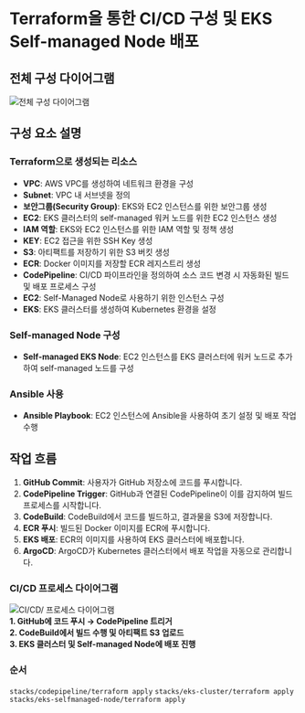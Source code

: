 # Terraform을 통한 CI/CD 구성 및 EKS Self-managed Node 배포

## 전체 구성 다이어그램

![전체 구성 다이어그램](https://github.com/user-attachments/assets/83bcab22-3022-4b04-a260-fead906c70e9)

## 구성 요소 설명

### Terraform으로 생성되는 리소스
- **VPC**: AWS VPC를 생성하여 네트워크 환경을 구성
- **Subnet**: VPC 내 서브넷을 정의
- **보안그룹(Security Group)**: EKS와 EC2 인스턴스를 위한 보안그룹 생성
- **EC2**: EKS 클러스터의 self-managed 워커 노드를 위한 EC2 인스턴스 생성
- **IAM 역할**: EKS와 EC2 인스턴스를 위한 IAM 역할 및 정책 생성
- **KEY**: EC2 접근을 위한 SSH Key 생성
- **S3**: 아티팩트를 저장하기 위한 S3 버킷 생성
- **ECR**: Docker 이미지를 저장할 ECR 레지스트리 생성
- **CodePipeline**: CI/CD 파이프라인을 정의하여 소스 코드 변경 시 자동화된 빌드 및 배포 프로세스 구성
- **EC2**: Self-Managed Node로 사용하기 위한 인스턴스 구성
- **EKS**: EKS 클러스터를 생성하여 Kubernetes 환경을 설정

### Self-managed Node 구성
- **Self-managed EKS Node**: EC2 인스턴스를 EKS 클러스터에 워커 노드로 추가하여 self-managed 노드를 구성

### Ansible 사용
- **Ansible Playbook**: EC2 인스턴스에 Ansible을 사용하여 초기 설정 및 배포 작업 수행

## 작업 흐름
1. **GitHub Commit**: 사용자가 GitHub 저장소에 코드를 푸시합니다.
2. **CodePipeline Trigger**: GitHub과 연결된 CodePipeline이 이를 감지하여 빌드 프로세스를 시작합니다.
3. **CodeBuild**: CodeBuild에서 코드를 빌드하고, 결과물을 S3에 저장합니다.
4. **ECR 푸시**: 빌드된 Docker 이미지를 ECR에 푸시합니다.
5. **EKS 배포**: ECR의 이미지를 사용하여 EKS 클러스터에 배포합니다.
6. **ArgoCD**: ArgoCD가 Kubernetes 클러스터에서 배포 작업을 자동으로 관리합니다.

### CI/CD 프로세스 다이어그램
![CI/CD/ 프로세스 다이어그램](https://github.com/user-attachments/assets/d0cabeef-0e99-4927-835e-fdded0f364a4)  
**1. GitHub에 코드 푸시 → CodePipeline 트리거**  
**2. CodeBuild에서 빌드 수행 및 아티팩트 S3 업로드**  
**3. EKS 클러스터 및 Self-managed Node에 배포 진행**  
  
### 순서
`stacks/codepipeline/terraform apply`
`stacks/eks-cluster/terraform apply`
`stacks/eks-selfmanaged-node/terraform apply`

